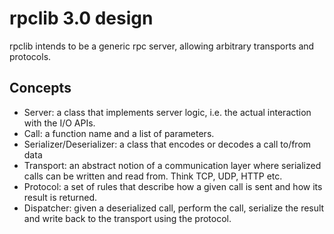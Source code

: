# rpclib 3.0 design

rpclib intends to be a generic rpc server, allowing arbitrary transports and
protocols.

## Concepts

  * Server: a class that implements server logic, i.e. the actual interaction
    with the I/O APIs.
  * Call: a function name and a list of parameters.
  * Serializer/Deserializer: a class that encodes or decodes a call to/from
    data
  * Transport: an abstract notion of a communication layer where serialized
    calls can be written and read from. Think TCP, UDP, HTTP etc.
  * Protocol: a set of rules that describe how a given call is sent and how
    its result is returned.
  * Dispatcher: given a deserialized call, perform the call, serialize the
    result and write back to the transport using the protocol.
